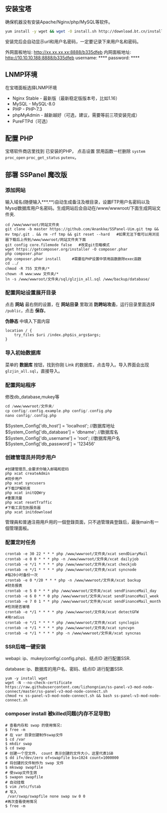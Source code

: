 ## 安装宝塔

确保机器没有安装Apache/Nginx/php/MySQL等软件。

```bash
yum install -y wget && wget -O install.sh http://download.bt.cn/install/install_6.0.sh && sh install.sh
```

安装完后会自动显示url和用户名密码，一定要记录下来用户名和密码。

外网面板地址: http://xx.xx.xx.xx:8888/b335dfeb
内网面板地址: http://10.10.10.188:8888/b335dfeb
username: ****
password: ****

## LNMP环境

在宝塔面板选择LNMP环境

- Nginx Stable - 最新版（最新稳定版版本号，比如1.16）
- MySQL - MySQL-8.0
- PHP - PHP-7.3
- phpMyAdmin - 越新越好（可选，建议，需要等前三项安装完成）
- PureFTPd（可选）

## 配置 PHP

宝塔软件商店里找到 已安装的PHP， 点击设置 禁用函数一栏删除 `system` `proc_open` `proc_get_status` `putenv`。 

## 部署 SSPanel 魔改版

### 添加网站

输入域名(随便输入***.**)自动生成备注及根目录，设置FTP用户名密码以及Mysql数据库用户名密码。生成网站后会自动在/www/wwwroot/下面生成网站文件夹.

```shell
cd /www/wwwroot/网站文件夹
git clone -b master https://github.com/Anankke/SSPanel-Uim.git tmp && mv tmp/.git . && rm -rf tmp && git reset --hard   #如果无法下载可以用浏览器下载后上传到/www/wwwroot/网站文件夹下面
git config core.filemode false   #改变git忽略模式
wget https://getcomposer.org/installer -O composer.phar
php composer.phar
php composer.phar install     #需要在PHP设置中禁用函数删除exec函数
cd ../
chmod -R 755 文件夹/*
chown -R www:www 文件夹/*
ln -s /www/wwwroot/文件夹/sql/glzjin_all.sql /www/backup/database/
```

### 配置网站设置展开目录

点击 **网站** 最右侧的设置，在 **网站目录** 里取消 **防跨站攻击**，运行目录里面选择 `/public`，点击 **保存**。

 **伪静态** 中填入下面内容 

```nginx
location / {
    try_files $uri /index.php$is_args$args;
}
```

### 导入初始数据库

菜单的 **数据库** 按钮，找到你刚 Link 的数据库，点击导入。导入界面会出现 `glzjin_all.sql`，直接导入。

### 配置网站程序

修改db_database,mukey等
```php
cd /www/wwwroot/文件夹/
cp config/.config.example.php config/.config.php
nano config/.config.php
```
$System_Config['db_host'] = 'localhost';						//数据库地址
$System_Config['db_database'] = 'dbname';						//数据库名
$System_Config['db_username'] = 'root';							//数据库用户名
$System_Config['db_password'] = '123456'

### 创建管理员并同步用户
```shell
#创建管理员,会要求你输入邮箱和密码
php xcat createAdmin
#同步用户
php xcat syncusers
#下载IP解析库
php xcat initQQWry
#重置流量
php xcat resetTraffic
#下载工具包到服务器
php xcat initdownload
```
管理員和普通注冊用戶用的一個登錄頁面，只不過管理員登錄后，最後main有一個管理面板。

### 配置定时任务
```shell
crontab -e 30 22 * * * php /www/wwwroot/文件夹/xcat sendDiaryMail
crontab -e 0 0 * * * php -n /www/wwwroot/文件夹/xcat dailyjob
crontab -e */1 * * * * php /www/wwwroot/文件夹/xcat checkjob
crontab -e */1 * * * * php /www/wwwroot/文件夹/xcat syncnode
#每20小时备份一次
crontab -e 0 */20 * * * php -n /www/wwwroot/文件夹/xcat backup
#财务报表
crontab -e 5 0 * * * php /www/wwwroot/文件夹/xcat sendFinanceMail_day
crontab -e 6 0 * * 0 php /www/wwwroot/文件夹/xcat sendFinanceMail_week
crontab -e 7 0 1 * * php /www/wwwroot/文件夹/xcat sendFinanceMail_month
#检测是否被墙
crontab -e */1 * * * * php /www/wwwroot/文件夹/xcat detectGFW
#用radius
crontab -e */1 * * * * php /www/wwwroot/文件夹/xcat synclogin
crontab -e */1 * * * * php /www/wwwroot/文件夹/xcat syncvpn
crontab -e */1 * * * * php -n /www/wwwroot/文件夹/xcat syncnas
```

### SSR后端一键安装
webapi: ip、mukey(config/.config.php)、结点ID 进行配置SSR.

database: ip、数据库的用户名、密码、结点ID 进行配置SSR.
```shell
yum -y install wget
wget -N --no-check-certificate https://raw.githubusercontent.com/lizhongnian/ss-panel-v3-mod-node-connect/master/ss-panel-v3-mod-node-connect.sh
chmod +x ss-panel-v3-mod-node-connect.sh && bash ss-panel-v3-mod-node-connect.sh
```

### composer install 被killed问题(内存不足导致)
```shell
# 查看内存和 swap 的使用情况:
$ free -m
# 在 var 目录创建制作swap文件
$ cd /var
$ mkdir swap
$ cd swap
# 创建一个空文件， count 表示创建的文件大小，这里代表1GB
$ dd if=/dev/zero of=swapfile bs=1024 count=1000000          
# 将创建的文件制作为 swap 文件 
$ mkswap swapfile
# 使swap文件生效
$ swapon swapfile
# 自动挂载
$ vim /etc/fstab
# 写入
 /var/swap/swapfile none swap sw 0 0
#再次查看使用情况
$ free -m
```

